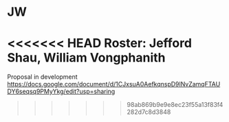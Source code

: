 # JW
<<<<<<< HEAD
Roster: Jefford Shau, William Vongphanith
=======


Proposal in development
https://docs.google.com/document/d/1CJxsuA0AefkqnspD9lNvZamqFTAUDY6seqsq9PMyYkg/edit?usp=sharing 
>>>>>>> 98ab869b9e9e8ec23f55a13f83f4282d7c8d3848
